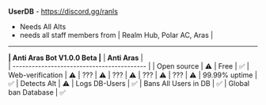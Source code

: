 **UserDB** - https://discord.gg/ranls
- Needs All Alts
- needs all staff members from | Realm Hub, Polar AC, Aras |
-------------------------------------------------------
**| Anti Aras Bot V1.0.0 Beta |**
|               **Anti Aras**                |  
| ------------------------------------------ | 
| Open source                                | ⚠️
| Free                                       | ✅
| Web-verification                           | ⚠️ 
| ???                                        | ⚠️
| ???                                        | ⚠️
| ???                                        | ⚠️
| ???                                        | ⚠️
| 99.99% uptime                              | ✅
| Detects Alt                                | ⚠️ 
| Logs DB-Users                              | ✅
| Bans All Users in DB                       | ✅
| Global ban Database                        | ✅
